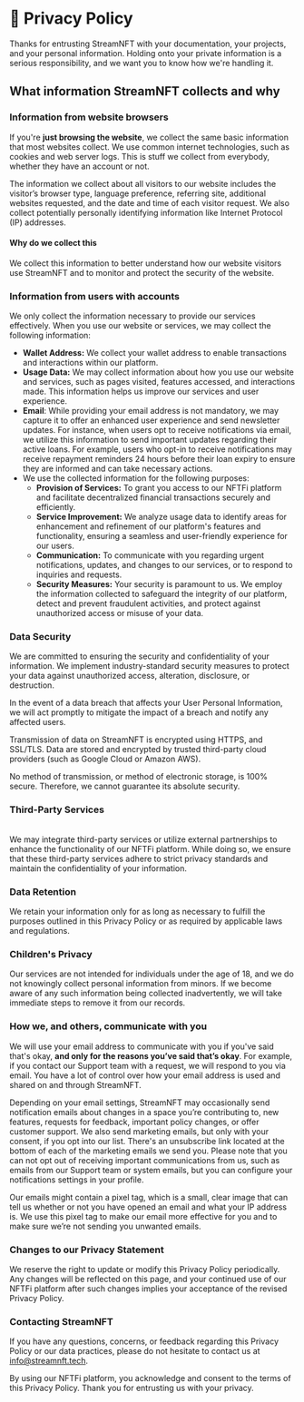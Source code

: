 # 🔏 Privacy Policy

Thanks for entrusting StreamNFT with your documentation, your projects, and your personal information. Holding onto your private information is a serious responsibility, and we want you to know how we're handling it.

## What information StreamNFT collects and why

### Information from website browsers

If you're **just browsing the website**, we collect the same basic information that most websites collect. We use common internet technologies, such as cookies and web server logs. This is stuff we collect from everybody, whether they have an account or not.

The information we collect about all visitors to our website includes the visitor’s browser type, language preference, referring site, additional websites requested, and the date and time of each visitor request. We also collect potentially personally identifying information like Internet Protocol (IP) addresses.

#### Why do we collect this

We collect this information to better understand how our website visitors use StreamNFT and to monitor and protect the security of the website.

### Information from users with accounts

We only collect the information necessary to provide our services effectively. When you use our website or services, we may collect the following information:

* **Wallet Address:** We collect your wallet address to enable transactions and interactions within our platform.
* **Usage Data:** We may collect information about how you use our website and services, such as pages visited, features accessed, and interactions made. This information helps us improve our services and user experience.
* **Email**: While providing your email address is not mandatory, we may capture it to offer an enhanced user experience and send newsletter updates. For instance, when users opt to receive notifications via email, we utilize this information to send important updates regarding their active loans. For example, users who opt-in to receive notifications may receive repayment reminders 24 hours before their loan expiry to ensure they are informed and can take necessary actions.
* We use the collected information for the following purposes:
  * **Provision of Services:** To grant you access to our NFTFi platform and facilitate decentralized financial transactions securely and efficiently.
  * **Service Improvement:** We analyze usage data to identify areas for enhancement and refinement of our platform's features and functionality, ensuring a seamless and user-friendly experience for our users.
  * **Communication:** To communicate with you regarding urgent notifications, updates, and changes to our services, or to respond to inquiries and requests.
  * **Security Measures:** Your security is paramount to us. We employ the information collected to safeguard the integrity of our platform, detect and prevent fraudulent activities, and protect against unauthorized access or misuse of your data.

### Data Security

We are committed to ensuring the security and confidentiality of your information. We implement industry-standard security measures to protect your data against unauthorized access, alteration, disclosure, or destruction.

In the event of a data breach that affects your User Personal Information, we will act promptly to mitigate the impact of a breach and notify any affected users.

Transmission of data on StreamNFT is encrypted using HTTPS, and SSL/TLS. Data are stored and encrypted by trusted third-party cloud providers (such as Google Cloud or Amazon AWS).

No method of transmission, or method of electronic storage, is 100% secure. Therefore, we cannot guarantee its absolute security.

### Third-Party Services

\
We may integrate third-party services or utilize external partnerships to enhance the functionality of our NFTFi platform. While doing so, we ensure that these third-party services adhere to strict privacy standards and maintain the confidentiality of your information.

### Data Retention

We retain your information only for as long as necessary to fulfill the purposes outlined in this Privacy Policy or as required by applicable laws and regulations.

### Children's Privacy

Our services are not intended for individuals under the age of 18, and we do not knowingly collect personal information from minors. If we become aware of any such information being collected inadvertently, we will take immediate steps to remove it from our records.

### How we, and others, communicate with you

We will use your email address to communicate with you if you've said that's okay, **and only for the reasons you’ve said that’s okay**. For example, if you contact our Support team with a request, we will respond to you via email. You have a lot of control over how your email address is used and shared on and through StreamNFT.&#x20;

Depending on your email settings, StreamNFT may occasionally send notification emails about changes in a space you’re contributing to, new features, requests for feedback, important policy changes, or offer customer support. We also send marketing emails, but only with your consent, if you opt into our list. There's an unsubscribe link located at the bottom of each of the marketing emails we send you. Please note that you can not opt out of receiving important communications from us, such as emails from our Support team or system emails, but you can configure your notifications settings in your profile.

Our emails might contain a pixel tag, which is a small, clear image that can tell us whether or not you have opened an email and what your IP address is. We use this pixel tag to make our email more effective for you and to make sure we’re not sending you unwanted emails.

### Changes to our Privacy Statement

We reserve the right to update or modify this Privacy Policy periodically. Any changes will be reflected on this page, and your continued use of our NFTFi platform after such changes implies your acceptance of the revised Privacy Policy.

### Contacting StreamNFT

If you have any questions, concerns, or feedback regarding this Privacy Policy or our data practices, please do not hesitate to contact us at info@streamnft.tech.

By using our NFTFi platform, you acknowledge and consent to the terms of this Privacy Policy. Thank you for entrusting us with your privacy.



##
